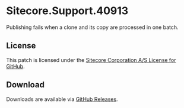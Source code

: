 # Sitecore.Support.40913
Publishing fails when a clone and its copy are processed in one batch.

## License  
This patch is licensed under the [Sitecore Corporation A/S License for GitHub](https://github.com/sitecoresupport/Sitecore.Support.40913/blob/master/LICENSE).  

## Download  
Downloads are available via [GitHub Releases](https://github.com/sitecoresupport/Sitecore.Support.40913/releases).  
